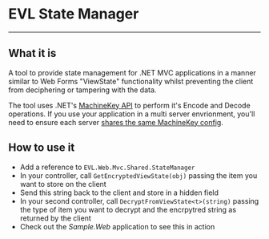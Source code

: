 # EVL State Manager
---

## What it is
A tool to provide state management for .NET MVC applications in a manner similar to Web Forms "ViewState" functionality whilst preventing the client from deciphering or tampering with the data.

The tool uses .NET's [MachineKey API](https://msdn.microsoft.com/en-us/library/system.web.security.machinekey(v=vs.110).aspx) to perform it's Encode and Decode operations. If you use your application in a multi server envrionment, you'll need to ensure each server [shares the same MachineKey config](https://msdn.microsoft.com/en-us/library/ff649308.aspx#paght000007_webfarmdeploymentconsiderations).

## How to use it
* Add a reference to `EVL.Web.Mvc.Shared.StateManager`
* In your controller, call `GetEncryptedViewState(obj)` passing the item you want to store on the client
* Send this string back to the client and store in a hidden field
* In your second controller, call `DecryptFromViewState<t>(string)` passing the type of item you want to decrypt and the encrpytred string as returned by the client
* Check out the *Sample.Web* application to see this in action
